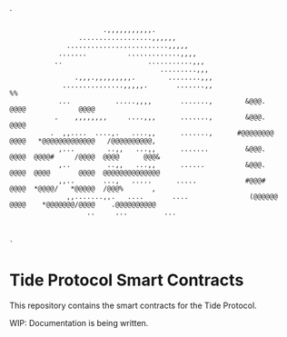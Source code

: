 `                                                                                                                        
                                                                                                                        
                           .,,,,,,,,,,,.                                                                                
                     ..................,,,,,,                                                                           
                  .........................,,,,,                                                                        
                .......          .............,,,,                                                                      
               ..                     ...........,,,                                                                    
                                         .........,,,                                                                   
                    .,,,.,,,,,,,,,.        ........,,,                                                                  
                 ...............,,,,,.       .......,,                   %%                                             
                ...           .....,,,,       .......,        &@@@.     @@@@             @@@@                           
               .    ,,,,,,,,     ....,,,      .......,        &@@@.                      @@@@                           
              .  ,,....  ....,.   ....,,      .......,      #@@@@@@@@   @@@@   *@@@@@@@@@@@@@   /@@@@@@@@@@,            
                ,...        ..,,   ...,,      .......         &@@@.     @@@@  @@@@#     /@@@@  @@@@      @@@&           
                ,..         ..,,   ...,,      ......          &@@@.     @@@@  @@@@       @@@@  @@@@@@@@@@@@@@           
                ,,..       ...,   .....      .....            #@@@#     @@@@  *@@@@/   *@@@@@  /@@@%       ,            
                  ,,.......,,.   ....       ....               (@@@@@@  @@@@    *@@@@@@@/@@@@    .@@@@@@@@@@            
                       ..     ...         ...                                                                           
                                                                                                                        
                                                                                                                        
                                                                                                                        `

# Tide Protocol Smart Contracts

This repository contains the smart contracts for the Tide Protocol.

WIP: Documentation is being written.
